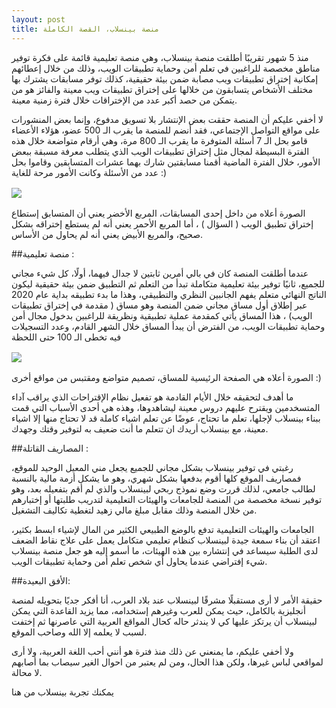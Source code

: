 ```yaml
---
layout: post
title: منصة بينسلاب، القصة الكاملة
---
```



منذ 5 شهور تقريبًا أطلقت منصة بينسلاب، وهي منصة تعليمية قائمة على فكرة توفير مناطق مخصصة للراغبين في تعلم أمن وحماية تطبيقات الويب، وذلك من خلال إعطائهم إمكانية إختراق تطبيقات ويب مصابة ضمن بيئة حقيقية، كذلك توفر مسابقات يشترك بها مختلف الأشخاص يتسابقون من خلالها على إختراق تطبيقات ويب معينة والفائز هو من يتمكن من حصد أكبر عدد من الإختراقات خلال فترة زمنية معينة.



لا أخفي عليكم أن المنصة حققت بعض الإنتشار بلا تسويق مدفوع، وإنما بعض المنشورات على مواقع التواصل الإجتماعي،  فقد أنضم للمنصة ما يقرب الـ 500 عضو، هؤلاء الأعضاء قامو بحل الـ 7 أسئلة المتوفرة ما يقرب الـ 800 مرة،  وهي أرقام متواضعة خلال هذه الفترة البسيطة لمجال مثل إختراق تطبيقات الويب الذي يتطلب معرفة مسبقة ببعض اﻷمور، خلال الفترة الماضية أقمنا مسابقتين شارك بهما عشرات المتسابقين وقاموا بحل عدد من الأسئلة وكانت اﻷمور مرحة للغاية :) 

 


<div style="margin-bottom:1rem; margin-top:1rem">
  <img src="https://i.suar.me/mrXwP/l" class="img-fluid">
</div>


الصورة أعلاه من داخل إحدى المسابقات، المربع الأخضر يعني أن المتسابق إستطاع إختراق تطبيق الويب ( السؤال ) ، أما المربع اﻷحمر يعني أنه لم يستطع إختراقه بشكل صحيح، والمربع الأبيض يعني أنه لم يحاول من اﻷساس.





##منصة تعليمية :

عندما أطلقت المنصة كان في بالي أمرين ثابتين لا جدال فيهما، أولًا، كل شيء مجاني للجميع، ثانيًا توفير بيئة تعليمية متكاملة تبدأ من التعلم ثم التطبيق ضمن بيئة حقيقية ليكون الناتج النهائي متعلم يفهم الجانبين النظري والتطبيقي، وهذا ما بدء تطبيقه بداية عام 2020 عبر إطلاق أول مساق مجاني ضمن المنصة وهو مساق ( مقدمة في إختراق تطبيقات الويب) ، هذا المساق يأتي كمقدمة عملية تطبيقية ونظريقة للراغبين بدخول مجال أمن وحماية تطبيقات الويب، من الفترض أن يبدأ المساق خلال الشهر القادم، وعدد التسجيلات فيه تخطى الـ 100 حتى اللحظة



<div style="margin-bottom:1rem; margin-top:1rem">
  <img src="https://i.suar.me/6omnB/l" class="img-fluid">
</div>
الصورة أعلاه هي الصفحة الرئيسية للمساق، تصميم متواضع ومقتبس من مواقع أخرى :)





ما أهدف لتحقيقه خلال اﻷيام القادمة هو تفعيل نظام الإقتراحات  الذي يراقب آداء المتسخدمين ويقترح عليهم دروس معينة ليشاهدوها، وهذه هي أحدى اﻷسباب التي قمت ببناء بينسلاب لإجلها، تعلم ما تحتاج، عوضًا عن تعلم اشياء كاملة قد لا تحتاج منها إلا اشياء معينة، مع بينسلاب أريدك ان تتعلم ما أنت ضعيف به لتوفير وقتك وجهدك.





##المصاريف القاتلة :

رغبتي في توفير بينسلاب بشكل مجاني للجميع يجعل مني المعيل الوحيد للموقع، فمصاريف الموقع كلها أقوم بدفعها بشكل شهري، وهو ما يشكل أزمة مالية بالنسبة لطالب جامعي، لذلك قررت وضع نموذج ربحي لبينسلاب والذي لم أقم بتفعيله بعد، وهو توفير نسخة مخصصة من المنصة للجامعات والهيئات التعليمية لتدريب طلبتها أو إختبارهم من خلال المنصة وذلك مقابل مبلغ مالي زهيد لتغطية تكاليف التشغيل.

الجامعات والهيئات التعليمية  تدفع بالوضع الطبيعي الكثير من المال لإشياء ابسط بكثير، اعتقد أن بناء سمعة جيدة لبينسلاب كنظام تعليمي متكامل يعمل على علاج نقاط الضعف لدى الطلبة سيساعد في إنتشاره بين هذه الهيئات، ما أسمو إليه هو جعل منصة بينسلاب شيء إفتراضي عندما يحاول أي شخص تعلم أمن وحماية تطبيقات الويب. 



##الأفق البعيدة:


حقيقة اﻷمر لا أرى مستقبلًا مشرقًا لبينسلاب عند بلاد العرب، أنا أفكر جديًا بتحويله لمنصة أنجليزية بالكامل، حيث يمكن للعرب وغيرهم إستخدامه، مما يزيد القاعدة التي يمكن لبينسلاب أن يرتكز عليها كي لا يندثر حاله كحال المواقع العربية التي عاصرنها ثم إختفت لسبب لا يعلمه إلا الله وصاحب الموقع.

ولا أخفي عليكم، ما يمنعني عن ذلك منذ فترة هو أنني أحب اللغة العربية، ولا أرى لمواقعي لباس غيرها، ولكن هذا الحال، ومن لم يعتبر من احوال الغير سيصاب بما أصابهم لا محالة.





يمكنك تجربة بينسلاب من هنا 






